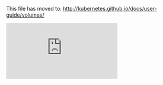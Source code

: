 <!-- BEGIN MUNGE: UNVERSIONED_WARNING -->


<!-- END MUNGE: UNVERSIONED_WARNING -->

This file has moved to: http://kubernetes.github.io/docs/user-guide/volumes/




<!-- BEGIN MUNGE: IS_VERSIONED -->
<!-- TAG IS_VERSIONED -->
<!-- END MUNGE: IS_VERSIONED -->


<!-- BEGIN MUNGE: GENERATED_ANALYTICS -->
[![Analytics](https://kubernetes-site.appspot.com/UA-36037335-10/GitHub/docs/user-guide/volumes.md?pixel)]()
<!-- END MUNGE: GENERATED_ANALYTICS -->
